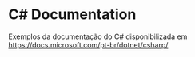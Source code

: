 # C# Documentation

Exemplos da documentação do C# disponibilizada em https://docs.microsoft.com/pt-br/dotnet/csharp/
